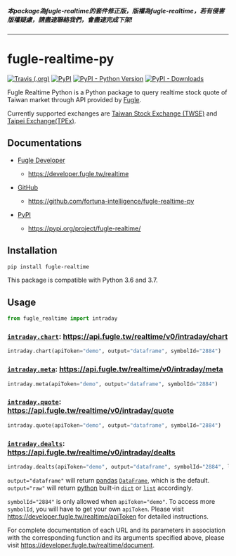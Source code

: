 ##### 本package為fugle-realtime的套件修正版，版權為fugle-realtime，若有侵害版權疑慮，請盡速聯絡我們，會盡速完成下架!

----------------------------------------------------------------

# fugle-realtime-py

[![Travis (.org)](https://img.shields.io/travis/fortuna-intelligence/fugle-realtime-py.svg)](https://travis-ci.org/fortuna-intelligence/fugle-realtime-py)
[![PyPI](https://img.shields.io/pypi/v/fugle-realtime.svg)](https://pypi.org/project/fugle-realtime/)
[![PyPI - Python Version](https://img.shields.io/pypi/pyversions/fugle-realtime.svg)](https://pypi.org/project/fugle-realtime/)
[![PyPI - Downloads](https://img.shields.io/pypi/dm/fugle-realtime.svg)](https://pypi.org/project/fugle-realtime/)

Fugle Realtime Python is a Python package to query realtime stock quote of Taiwan market through API provided by [Fugle](https://www.fugle.tw/).

Currently supported exchanges are [Taiwan Stock Exchange (TWSE)](http://www.twse.com.tw/) and [Taipei Exchange(TPEx)](https://www.tpex.org.tw/).

## Documentations

-   [Fugle Developer](https://developer.fugle.tw/)

    -   https://developer.fugle.tw/realtime

-   [GitHub](https://github.com/)

    -   https://github.com/fortuna-intelligence/fugle-realtime-py

-   [PyPI](https://pypi.org/)

    -   https://pypi.org/project/fugle-realtime/

## Installation

```sh
pip install fugle-realtime
```

This package is compatible with Python 3.6 and 3.7.

## Usage

```py
from fugle_realtime import intraday
```

### [`intraday.chart`](https://developer.fugle.tw/realtime/document#/Intraday/get_intraday_chart): https://api.fugle.tw/realtime/v0/intraday/chart

```py
intraday.chart(apiToken="demo", output="dataframe", symbolId="2884")
```

### [`intraday.meta`](https://developer.fugle.tw/realtime/document#/Intraday/get_intraday_meta): https://api.fugle.tw/realtime/v0/intraday/meta

```py
intraday.meta(apiToken="demo", output="dataframe", symbolId="2884")
```

### [`intraday.quote`](https://developer.fugle.tw/realtime/document#/Intraday/get_intraday_quote): https://api.fugle.tw/realtime/v0/intraday/quote

```py
intraday.quote(apiToken="demo", output="dataframe", symbolId="2884")
```

### [`intraday.dealts`](https://developer.fugle.tw/realtime/document#/Intraday/get_intraday_dealts): https://api.fugle.tw/realtime/v0/intraday/dealts

```py
intraday.dealts(apiToken="demo", output="dataframe", symbolId="2884", limit=50, offset=0)
```

`output="dataframe"` will return [pandas](https://pandas.pydata.org/) [`DataFrame`](https://pandas.pydata.org/pandas-docs/stable/reference/frame.html), which is the default. `output="raw"` will return [python](https://www.python.org/) built-in [`dict`](https://docs.python.org/3/library/stdtypes.html#dict) or [`list`](https://docs.python.org/3/library/stdtypes.html#list) accordingly.

`symbolId="2884"` is only allowed when `apiToken="demo"`. To access more `symbolId`, you will have to get your own `apiToken`. Please visit https://developer.fugle.tw/realtime/apiToken for detailed instructions.

For complete documentation of each URL and its parameters in association with the corresponding function and its arguments specified above, please visit https://developer.fugle.tw/realtime/document.
